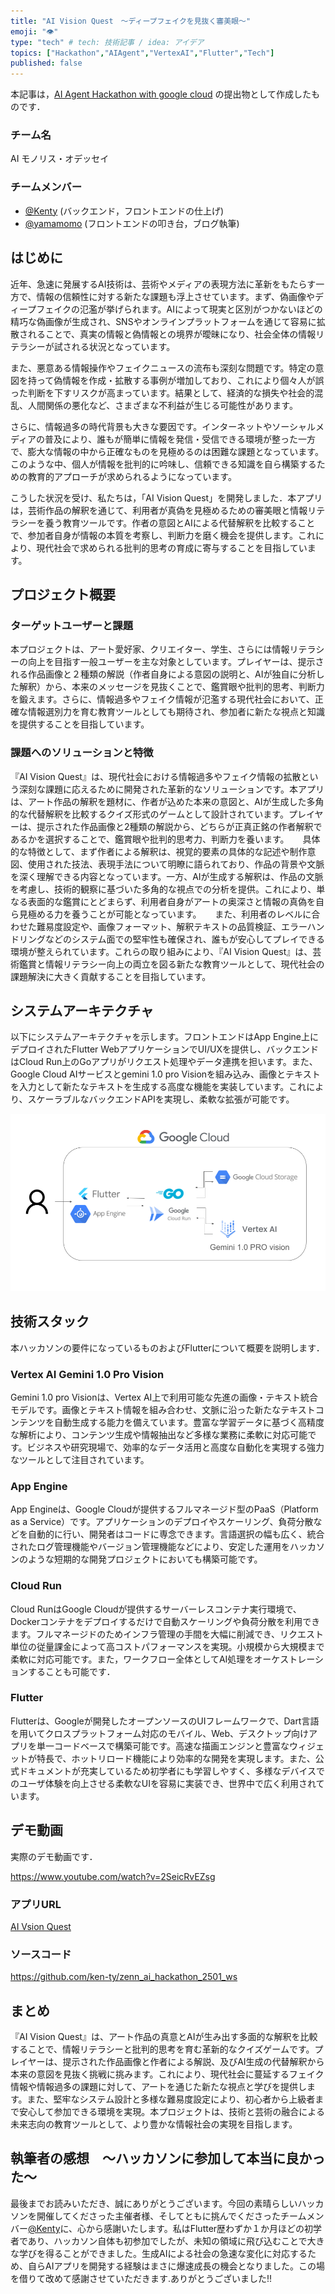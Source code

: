 ```yaml
---
title: "AI Vision Quest　〜ディープフェイクを見抜く審美眼〜"
emoji: "👁️"
type: "tech" # tech: 技術記事 / idea: アイデア
topics: ["Hackathon","AIAgent","VertexAI","Flutter","Tech"]
published: false
---
```


本記事は，[AI Agent Hackathon with google cloud](https://zenn.dev/hackathons/2024-google-cloud-japan-ai-hackathon) の提出物として作成したものです．

### チーム名 
AI モノリス・オデッセイ
### チームメンバー
- [@Kenty](https://zenn.dev/ken_ty) (バックエンド，フロントエンドの仕上げ)
- [@yamamomo](https://zenn.dev/yamamomo) (フロントエンドの叩き台，ブログ執筆)

## はじめに

近年、急速に発展するAI技術は、芸術やメディアの表現方法に革新をもたらす一方で、情報の信頼性に対する新たな課題も浮上させています。まず、偽画像やディープフェイクの氾濫が挙げられます。AIによって現実と区別がつかないほどの精巧な偽画像が生成され、SNSやオンラインプラットフォームを通じて容易に拡散されることで、真実の情報と偽情報との境界が曖昧になり、社会全体の情報リテラシーが試される状況となっています。

また、悪意ある情報操作やフェイクニュースの流布も深刻な問題です。特定の意図を持って偽情報を作成・拡散する事例が増加しており、これにより個々人が誤った判断を下すリスクが高まっています。結果として、経済的な損失や社会的混乱、人間関係の悪化など、さまざまな不利益が生じる可能性があります。

さらに、情報過多の時代背景も大きな要因です。インターネットやソーシャルメディアの普及により、誰もが簡単に情報を発信・受信できる環境が整った一方で、膨大な情報の中から正確なものを見極めるのは困難な課題となっています。このような中、個人が情報を批判的に吟味し、信頼できる知識を自ら構築するための教育的アプローチが求められるようになっています。

こうした状況を受け、私たちは，「AI Vision Quest」を開発しました．本アプリは，芸術作品の解釈を通じて、利用者が真偽を見極めるための審美眼と情報リテラシーを養う教育ツールです。作者の意図とAIによる代替解釈を比較することで、参加者自身が情報の本質を考察し、判断力を磨く機会を提供します。これにより、現代社会で求められる批判的思考の育成に寄与することを目指しています。

## プロジェクト概要

### ターゲットユーザーと課題

本プロジェクトは、アート愛好家、クリエイター、学生、さらには情報リテラシーの向上を目指す一般ユーザーを主な対象としています。プレイヤーは、提示される作品画像と２種類の解説（作者自身による意図の説明と、AIが独自に分析した解釈）から、本来のメッセージを見抜くことで、鑑賞眼や批判的思考、判断力を鍛えます。さらに、情報過多やフェイク情報が氾濫する現代社会において、正確な情報選別力を育む教育ツールとしても期待され、参加者に新たな視点と知識を提供することを目指しています。


### 課題へのソリューションと特徴

『AI Vision Quest』は、現代社会における情報過多やフェイク情報の拡散という深刻な課題に応えるために開発された革新的なソリューションです。本アプリは、アート作品の解釈を題材に、作者が込めた本来の意図と、AIが生成した多角的な代替解釈を比較するクイズ形式のゲームとして設計されています。プレイヤーは、提示された作品画像と2種類の解説から、どちらが正真正銘の作者解釈であるかを選択することで、鑑賞眼や批判的思考力、判断力を養います。
　
具体的な特徴として、まず作者による解釈は、視覚的要素の具体的な記述や制作意図、使用された技法、表現手法について明瞭に語られており、作品の背景や文脈を深く理解できる内容となっています。一方、AIが生成する解釈は、作品の文脈を考慮し、技術的観察に基づいた多角的な視点での分析を提供。これにより、単なる表面的な鑑賞にとどまらず、利用者自身がアートの奥深さと情報の真偽を自ら見極める力を養うことが可能となっています。
　
また、利用者のレベルに合わせた難易度設定や、画像フォーマット、解釈テキストの品質検証、エラーハンドリングなどのシステム面での堅牢性も確保され、誰もが安心してプレイできる環境が整えられています。これらの取り組みにより、『AI Vision Quest』は、芸術鑑賞と情報リテラシー向上の両立を図る新たな教育ツールとして、現代社会の課題解決に大きく貢献することを目指しています。

## システムアーキテクチャ
以下にシステムアーキテクチャを示します。フロントエンドはApp Engine上にデプロイされたFlutter WebアプリケーションでUI/UXを提供し、バックエンドはCloud Run上のGoアプリがリクエスト処理やデータ連携を担います。また、Google Cloud AIサービスとgemini 1.0 pro Visionを組み込み、画像とテキストを入力として新たなテキストを生成する高度な機能を実装しています。これにより、スケーラブルなバックエンドAPIを実現し、柔軟な拡張が可能です。

![](/images/zenn-ai-hackathon/zenn_ai_hackathon.png) 

## 技術スタック
本ハッカソンの要件になっているものおよびFlutterについて概要を説明します．

### Vertex AI Gemini 1.0 Pro Vision  
Gemini 1.0 pro Visionは、Vertex AI上で利用可能な先進の画像・テキスト統合モデルです。画像とテキスト情報を組み合わせ、文脈に沿った新たなテキストコンテンツを自動生成する能力を備えています。豊富な学習データに基づく高精度な解析により、コンテンツ生成や情報抽出など多様な業務に柔軟に対応可能です。ビジネスや研究現場で、効率的なデータ活用と高度な自動化を実現する強力なツールとして注目されています。

### App Engine
App Engineは、Google Cloudが提供するフルマネージド型のPaaS（Platform as a Service）です。アプリケーションのデプロイやスケーリング、負荷分散などを自動的に行い、開発者はコードに専念できます。言語選択の幅も広く、統合されたログ管理機能やバージョン管理機能などにより、安定した運用をハッカソンのような短期的な開発プロジェクトにおいても構築可能です。

### Cloud Run
Cloud RunはGoogle Cloudが提供するサーバーレスコンテナ実行環境で、Dockerコンテナをデプロイするだけで自動スケーリングや負荷分散を利用できます。フルマネージドのためインフラ管理の手間を大幅に削減でき、リクエスト単位の従量課金によって高コストパフォーマンスを実現。小規模から大規模まで柔軟に対応可能です。また，ワークフロー全体としてAI処理をオーケストレーションすることも可能です．

### Flutter
Flutterは、Googleが開発したオープンソースのUIフレームワークで、Dart言語を用いてクロスプラットフォーム対応のモバイル、Web、デスクトップ向けアプリを単一コードベースで構築可能です。高速な描画エンジンと豊富なウィジェットが特長で、ホットリロード機能により効率的な開発を実現します。また、公式ドキュメントが充実しているため初学者にも学習しやすく、多様なデバイスでのユーザ体験を向上させる柔軟なUIを容易に実装でき、世界中で広く利用されています。

## デモ動画
実際のデモ動画です．

https://www.youtube.com/watch?v=2SeicRvEZsg

### アプリURL
[AI Vsion Quest](https://vibrant-tiger-449702-h0.de.r.appspot.com/)

### ソースコード

https://github.com/ken-ty/zenn_ai_hackathon_2501_ws

## まとめ

『AI Vision Quest』は、アート作品の真意とAIが生み出す多面的な解釈を比較することで、情報リテラシーと批判的思考を育む革新的なクイズゲームです。プレイヤーは、提示された作品画像と作者による解説、及びAI生成の代替解釈から本来の意図を見抜く挑戦に挑みます。これにより、現代社会に蔓延するフェイク情報や情報過多の課題に対して、アートを通じた新たな視点と学びを提供します。また、堅牢なシステム設計と多様な難易度設定により、初心者から上級者まで安心して参加できる環境を実現。本プロジェクトは、技術と芸術の融合による未来志向の教育ツールとして、より豊かな情報社会の実現を目指します。

## 執筆者の感想　〜ハッカソンに参加して本当に良かった〜
最後までお読みいただき、誠にありがとうございます。今回の素晴らしいハッカソンを開催してくださった主催者様、そしてともに挑んでくださったチームメンバー[@Kenty](https://zenn.dev/ken_ty)に、心から感謝いたします。私はFlutter歴わずか１か月ほどの初学者であり、ハッカソン自体も初参加でしたが、未知の領域に飛び込むことで大きな学びを得ることができました。生成AIによる社会の急速な変化に対応するため、自らAIアプリを開発する経験はまさに爆速成長の機会となりました。この場を借りて改めて感謝させていただきます.ありがとうございました!!

